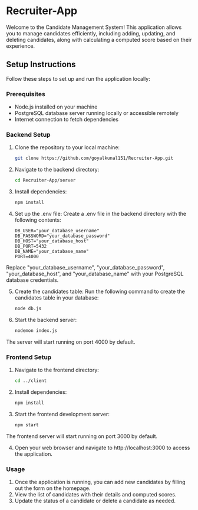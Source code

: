 # Recruiter-App

Welcome to the Candidate Management System! This application allows you to manage candidates efficiently, including adding, updating, and deleting candidates, along with calculating a computed score based on their experience.

## Setup Instructions

Follow these steps to set up and run the application locally:

### Prerequisites

- Node.js installed on your machine
- PostgreSQL database server running locally or accessible remotely
- Internet connection to fetch dependencies

### Backend Setup

1. Clone the repository to your local machine:

   ```bash
   git clone https://github.com/goyalkunal151/Recruiter-App.git

2. Navigate to the backend directory:

   ```bash
   cd Recruiter-App/server

3. Install dependencies:

   ```bash
   npm install

4. Set up the .env file:
   Create a .env file in the backend directory with the following contents:

   ```plaintext
   DB_USER="your_database_username"
   DB_PASSWORD="your_database_password"
   DB_HOST="your_database_host"
   DB_PORT=5432
   DB_NAME="your_database_name"
   PORT=4000
Replace "your_database_username", "your_database_password", "your_database_host", and "your_database_name" with your PostgreSQL database credentials.

5. Create the candidates table:
   Run the following command to create the candidates table in your database:

   ```bash
   node db.js

6. Start the backend server:

   ```bash
   nodemon index.js
The server will start running on port 4000 by default.

### Frontend Setup

1. Navigate to the frontend directory:

   ```bash
   cd ../client

2. Install dependencies:

   ```bash
   npm install

3. Start the frontend development server:

   ```bash
   npm start

The frontend server will start running on port 3000 by default.

4. Open your web browser and navigate to http://localhost:3000 to access the application.

### Usage

1. Once the application is running, you can add new candidates by filling out the form on the homepage.
2. View the list of candidates with their details and computed scores.
3. Update the status of a candidate or delete a candidate as needed.


